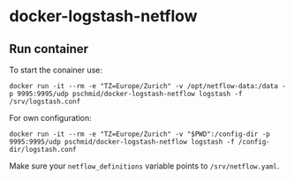 # docker-logstash-netflow

## Run container
To start the conainer use:
```
docker run -it --rm -e "TZ=Europe/Zurich" -v /opt/netflow-data:/data -p 9995:9995/udp pschmid/docker-logstash-netflow logstash -f /srv/logstash.conf
```

For own configuration:
```
docker run -it --rm -e "TZ=Europe/Zurich" -v "$PWD":/config-dir -p 9995:9995/udp pschmid/docker-logstash-netflow logstash -f /config-dir/logstash.conf
```
Make sure your `netflow_definitions` variable points to `/srv/netflow.yaml`.
